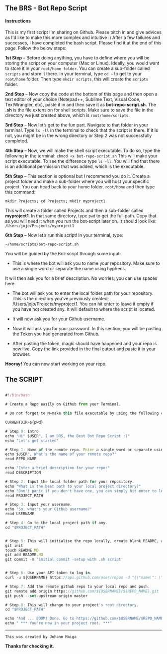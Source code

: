 The BRS - Bot Repo Script
------------

#### Instructions

This is my first script I'm sharing on Github. Please pitch in and give advices as I'd like to make this more complex and intuitive :)
After a few failures and successes, I have completed the bash script. Please find it at the end of this page. Follow the below steps: 

**1st Step** – Before doing anything, you have to define where you will be storing the script on your computer (Mac or Linux). Ideally, you would want to store it in your `root/home folder`. You can create a sub-folder called `scripts` and store it there. In your terminal, type `cd ~` to get to your `root/home` folder. Then type `mkdir scripts`, this will create the `scripts` folder. 

**2nd Step** – Now copy the code at the bottom of this page and then open a text editor of your choice (Notepad++, Sublime Text, Visual Code, TextWrangler, etc), paste it in and then save it as **bot-repo-script.sh**. The **.sh** is the file extension for shell scripts. Make sure to save the file in the directory we just created above, which is `root/home/scripts`. 

**3rd Step** – Now let’s get to the fun part. Navigate to that folder in your terminal. 
Type `ls -ll` in the terminal to check that the script is there. If it Is not, you might be in the wrong directory or Step 2 was not successfully completed. 

**4th Step** – Now, we will make the shell script executable. To do so, type the following in the terminal: `chmod +x bot-repo-script.sh` This will make your script executable. To see the difference type `ls -ll`. You will find that there is an additional permission that was added, which is the executable. 

**5th Step** – This section is optional but I recommend you do it. Create a project folder and make a sub-folder where you will host your specific project. 
You can head back to your home folder, `root/home` and then type this command: 

`mkdir Projects; cd Projects; mkdir myproject1`

This will create a folder called Projects and then a sub-folder called **myproject1**. 
In that same directory, type `pwd` to get the full path. Copy that as you will need it when you run the bot-script later on. It should look like: `/Users/jojo/Projects/myproject1`

**6th Step** – Now let’s run this script! In your terminal, type:

 `~/home/scripts/bot-repo-script.sh`

You will be guided by the Bot-script through some input: 

* This is where the bot will ask you to name your repository. Make sure to use a single word or separate the name using hyphens. 

It will then ask you for a brief description. No worries, you can use spaces here. 

* The bot will ask you to enter the local folder path for your repository. This is the directory you’ve previously created; /Users/jojo/Projects/myproject1. You can hit enter to leave it empty if you have not created any. It will default to where the script is located. 

* It will now ask you for your Github username.

* Now it will ask you for your password. In this section, you will be pasting the Token you had generated from Github. 

* After pasting the token, magic should have happened and your repo is now live. 
Copy the link provided in the final output and paste it in your browser. 

**Hooray!** You can now start working on your repo. 



The SCRIPT
----------

```js 

#!/bin/bash

# Create a Repo easily on Github from your Terminal.

# Do not forget to M=make this file executable by using the following command: chmod +x <<filename.sh>>

CURRENTDIR=${pwd}

# Step 0: Intro
echo "Hi" $USER", I am BRS, the Best Bot Repo Script :)"
echo "Let's get started"

# Step 1: Name of the remote repo. Enter a single word or separate using hyphens.
echo $USER", What's the name of your remote repo?"
read REPO_NAME

echo "Enter a brief description for your repo:"
read DESCRIPTION

# Step 2: Input the local folder path for your repository.
echo "What is the best path to your local project directory?"
echo "Don't panic if you don't have one, you can simply hit enter to leave it empty :)"
read PROJECT_PATH

# Step 3: Input your username.
echo "So, what's your Github username?"
read USERNAME

# Step 4: Go to the local project path if any.
cd "$PROJECT_PATH"


# Step 5: This will initialise the repo locally, create blank README, add and commit.
git init
touch README.MD
git add README.MD
git commit -m 'initial commit -setup with .sh script'


# Step 6: Use your API token to log in.
curl -u ${USERNAME} https://api.github.com/user/repos -d "{\"name\": \"${REPO_NAME}\", \"description\": \"${DESCRIPTION}\"}"

# Step 7: Add the remote github repo to your local repo and push.
git remote add origin https://github.com/${USERNAME}/${REPO_NAME}.git
git push --set-upstream origin master

# Step 8: This will change to your project's root directory.
cd "$PROJECT_PATH"

echo "And ... BOOM! Done. Go to https://github.com/$USERNAME/$REPO_NAME to see your new repo :D Enjoy your Coding." $USER 
echo " *** You're now in your project root. ***"

```
----------

`This was created by Johann Maiga`

**Thanks for checking it.**
